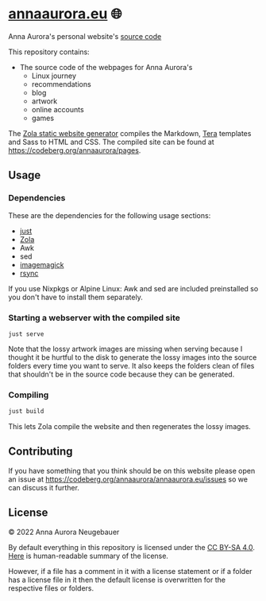 # [annaaurora.eu](https://annaaurora.eu) 🌐️

Anna Aurora's personal website's <span style="text-decoration: underline;">source code</span>

This repository contains:
- The source code of the webpages for Anna Aurora's
	- Linux journey
	- recommendations
	- blog
	- artwork
	- online accounts
	- games

The [Zola static website generator](https://www.getzola.org/) compiles the Markdown, [Tera](https://tera.netlify.app/) templates and Sass to HTML and CSS. The compiled site can be found at <https://codeberg.org/annaaurora/pages>.

## Usage

### Dependencies

These are the dependencies for the following usage sections:
- [just](https://github.com/casey/just)
- [Zola](https://www.getzola.org)
- Awk
- sed
- [imagemagick](https://imagemagick.org/index.php)
- [rsync](https://rsync.samba.org)

If you use Nixpkgs or Alpine Linux: Awk and sed are included preinstalled so you don't have to install them separately.

### Starting a webserver with the compiled site

```
just serve
```
Note that the lossy artwork images are missing when serving because I thought it be hurtful to the disk to generate the lossy images into the source folders every time you want to serve. It also keeps the folders clean of files that shouldn't be in the source code because they can be generated.

### Compiling

```bash
just build
```

This lets Zola compile the website and then regenerates the lossy images.

## Contributing

If you have something that you think should be on this website please open an issue at <https://codeberg.org/annaaurora/annaaurora.eu/issues> so we can discuss it further.

## License

©️ 2022 Anna Aurora Neugebauer

By default everything in this repository is licensed under the [CC BY-SA 4.0](https://creativecommons.org/licenses/by-sa/4.0/legalcode). [Here](https://creativecommons.org/licenses/by-sa/4.0/) is human-readable summary of the license.

However, if a file has a comment in it with a license statement or if a folder has a license file in it then the default license is overwritten for the respective files or folders.
